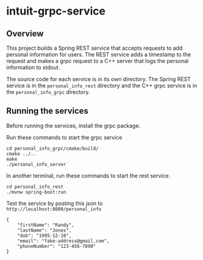 # intuit-grpc-service

## Overview

This project builds a Spring REST service that accepts requests to add personal information for users.  The REST service
adds a timestamp to the request and makes a grpc request to a C++ server that logs the personal information to stdout.

The source code for each service is in its own directory.  The Spring REST service is in the `personal_info_rest`
directory and the C++ grpc service is in the `personal_info_grpc` directory.

## Running the services

Before running the services, install the grpc package.

Run these commands to start the grpc service

    cd personal_info_grpc/cmake/build/
    cmake ../..
    make
    ./personal_info_server

In another terminal, run these commands to start the rest service.

    cd personal_info_rest
    ./mvnw spring-boot:run

Test the service by posting this json to `http://localhost:8080/personal_info`

    {
        "firstName": "Randy",
        "lastName": "Jones",
        "dob": "1995-12-10",
        "email": "fake-address@gmail.com",
        "phoneNumber": "123-456-7890"
    }
